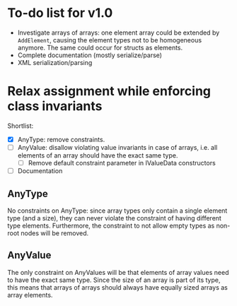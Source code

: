 # To-do list for v1.0

* Investigate arrays of arrays: one element array could be extended by `AddElement`, causing the element types not to be homogeneous anymore. The same could occur for structs as elements.
* Complete documentation (mostly serialize/parse)
* XML serialization/parsing

# Relax assignment while enforcing class invariants

Shortlist:

- [x] AnyType: remove constraints.
- [ ] AnyValue: disallow violating value invariants in case of arrays, i.e. all elements of an array should have the exact same type.
  - [ ] Remove default constraint parameter in IValueData constructors
- [ ] Documentation

## AnyType

No constraints on AnyType: since array types only contain a single element type (and a size), they can never violate the constraint of having different type elements. Furthermore, the constraint to not allow empty types as non-root nodes will be removed.

## AnyValue

The only constraint on AnyValues will be that elements of array values need to have the exact same type. Since the size of an array is part of its type, this means that arrays of arrays should always have equally sized arrays as array elements.
